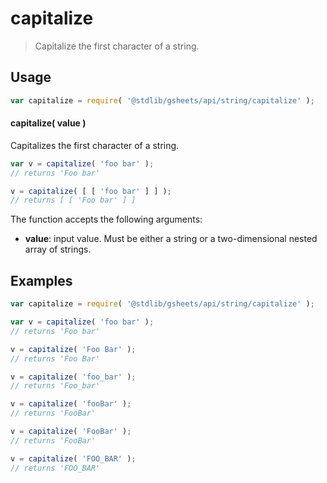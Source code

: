 <!--

@license Apache-2.0

Copyright (c) 2023 The Stdlib Authors.

Licensed under the Apache License, Version 2.0 (the "License");
you may not use this file except in compliance with the License.
You may obtain a copy of the License at

   http://www.apache.org/licenses/LICENSE-2.0

Unless required by applicable law or agreed to in writing, software
distributed under the License is distributed on an "AS IS" BASIS,
WITHOUT WARRANTIES OR CONDITIONS OF ANY KIND, either express or implied.
See the License for the specific language governing permissions and
limitations under the License.

-->

<!-- This is a generated file. Do not edit directly. -->

# capitalize

> Capitalize the first character of a string.

<section class="intro">

</section>

<!-- /.intro -->

<section class="usage">

## Usage

```javascript
var capitalize = require( '@stdlib/gsheets/api/string/capitalize' );
```

#### capitalize( value )

Capitalizes the first character of a string.

```javascript
var v = capitalize( 'foo bar' );
// returns 'Foo bar'

v = capitalize( [ [ 'foo bar' ] ] );
// returns [ [ 'Foo bar' ] ]
```

The function accepts the following arguments:

-   **value**: input value. Must be either a string or a two-dimensional nested array of strings.

</section>

<!-- /.usage -->

<section class="notes">

</section>

<!-- /.notes -->

<section class="examples">

## Examples

<!-- eslint no-undef: "error" -->

```javascript
var capitalize = require( '@stdlib/gsheets/api/string/capitalize' );

var v = capitalize( 'foo bar' );
// returns 'Foo bar'

v = capitalize( 'Foo Bar' );
// returns 'Foo Bar'

v = capitalize( 'foo_bar' );
// returns 'Foo_bar'

v = capitalize( 'fooBar' );
// returns 'FooBar'

v = capitalize( 'FooBar' );
// returns 'FooBar'

v = capitalize( 'FOO_BAR' );
// returns 'FOO_BAR'
```

</section>

<!-- /.examples -->

<!-- Section for related `stdlib` packages. Do not manually edit this section, as it is automatically populated. -->

<section class="related">

</section>

<!-- /.related -->

<!-- Section for all links. Make sure to keep an empty line after the `section` element and another before the `/section` close. -->

<section class="links">

</section>

<!-- /.links -->
